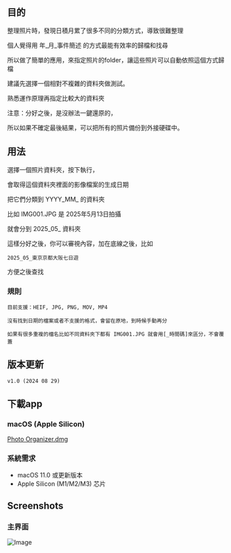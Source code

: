 ## 目的

整理照片時，發現日積月累了很多不同的分類方式，導致很難整理

個人覺得用 年_月_事件簡述 的方式最能有效率的歸檔和找尋

所以做了簡單的應用，來指定照片的folder，讓這些照片可以自動依照這個方式歸檔

建議先選擇一個相對不複雜的資料夾做測試。

熟悉運作原理再指定比較大的資料夾

注意：分好之後，是沒辦法一鍵還原的，

所以如果不確定最後結果，可以把所有的照片備份到外接硬碟中。

## 用法

選擇一個照片資料夾，按下執行，

會取得這個資料夾裡面的影像檔案的生成日期

把它們分類到 YYYY_MM_ 的資料夾

比如 IMG001.JPG 是 2025年5月13日拍攝

就會分到 2025_05_ 資料夾

這樣分好之後，你可以審視內容，加在底線之後，比如

    2025_05_東京京都大阪七日遊

方便之後查找

### 規則

    目前支援：HEIF, JPG, PNG, MOV, MP4

    沒有找到日期的檔案或者不支援的格式，會留在原地，到時候手動再分

    如果有很多重複的檔名比如不同資料夾下都有 IMG001.JPG 就會用[_時間碼]來區分，不會覆蓋


## 版本更新

    v1.0 (2024 08 29)

## 下載app

### macOS (Apple Silicon)

[Photo Organizer.dmg](https://github.com/gumpcpy/photo-organizer/releases/download/v1.0/Photo%20Organizer.dmg)

### 系統需求
- macOS 11.0 或更新版本
- Apple Silicon (M1/M2/M3) 芯片

## Screenshots

### 主界面
![Image](https://github.com/user-attachments/assets/7f121547-d012-4992-b13e-8a0b5fb13e22)
<!-- <img src="screenshots/main_window.jpg" width="30%" alt="主界面"> -->

